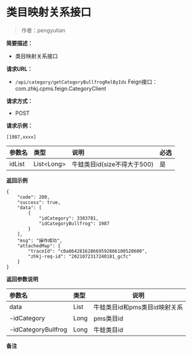 # 类目映射关系接口

> 作者：pengyutian

**简要描述：** 

- 类目映射关系接口

**请求URL：** 
- `/api/category/getCategoryBullfrogRelByIds`
Feign接口：com.zhkj.cpms.feign.CategoryClient
  
**请求方式：**
- POST 

**请求示例：**
```
[1987,xxxx]
```

|参数名|类型|说明|必选|
|:----    |:---|:----- |-----   |
|idList    |List&lt;Long>| 牛蛙类目id(size不得大于500) |是 |

 **返回示例**
``` 
{
    "code": 200,
    "success": true,
    "data": [
        {
            "idCategory": 3383781,
            "idCategoryBullfrog": 1987
        }
    ],
    "msg": "操作成功",
    "attachedMap": {
        "traceId": "c0a864281628669592866100520600",
        "zhkj-req-id": "2021072317240181_gcfc"
    }
}
```
 **返回参数说明** 

|参数名|类型|说明|
|:-----  |:-----|-----|
|data |List   |牛蛙类目id和pms类目id映射关系|
|-idCategory |Long   |pms类目id|
|-idCategoryBullfrog | Long  |牛蛙类目id|


 **备注**